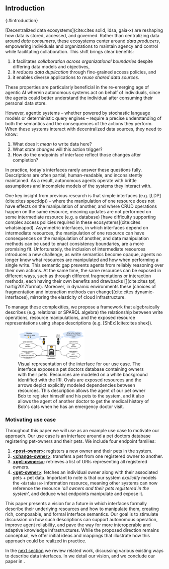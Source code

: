 ## Introduction
{:#introduction}

[Decentralized data ecosystems](cite:cites solid, idsa, gaia-x) are reshaping how data is stored, accessed, and governed.
Rather than centralizing data around _data consumers_, these ecosystems center around _data producers_,
empowering individuals and organizations to maintain agency and control while facilitating collaboration.
This shift brings clear benefits:
<!-- -->

1. it facilitates _collaboration across organizational boundaries_ despite differing data models and objectives,
2. it _reduces data duplication_ through fine-grained access policies, and
3. it enables diverse applications to _reuse shared data sources_.
<!-- -->

These properties are particularly beneficial in the re-emerging age of agentic AI wherein
autonomous systems act on behalf of individuals,
since the agents could better understand the individual after consuming their personal data store.

However, agentic systems –
whether powered by stochastic language models or deterministic query engines –
require a precise understanding of both the semantics and the consequences of the actions they perform.
When these systems interact with decentralized data sources, they need to know:
<!-- -->
1. What does it _mean_ to write data here?
2. What _state changes_ will this action trigger?
3. How do the endpoints of interface reflect those changes after completion?
<!-- -->
In practice, today's interfaces rarely answer these questions fully.
Descriptions are often partial, human-readable, and inconsistently maintained.
As a result,
autonomous agents operate with brittle assumptions and incomplete models of the systems they interact with.

One key insight from previous research is that simple interfaces (e.g. [LDP](cite:cites spec:ldp)) –
where the manipulation of one resource does not have effects on the manipulation of another,
and where CRUD operations happen on the same resource, meaning updates are not performed on some intermediate resource (e.g. a database)
[have difficulty supporting complex access policies required in these ecosystems](cite:cites whatsinapod).
Asymmetric interfaces,
in which interfaces depend on intermediate resources, the manipulation of one resource can have consequences on the manipulation of another,
and data manipulation methods can be used to enact consistency boundaries,
are a more promising fit.
Unfortunately, the inclusion of intermediate resources introduces a new challenge, as write semantics become opaque,
agents no longer know what resources are manipulated and how when performing a single write.
This semantic gap prevents agents from reliably reasoning over their own actions.
At the same time, the same resources can be exposed in different ways, such as through different fragmentations or interaction methods,
each having their own benefits and drawbacks [](cite:cites tpf, hartig2017formal).
Moreover, in dynamic environments these [choices of fragmentation and interaction methods can change](cite:cites dynamic-interfaces),
mirroring the elasticity of cloud infrastructure.

To manage these complexities,
we propose a framework that algebraically describes (e.g. relational or SPARQL algebra) the relationship between write operations,
resource manipulations, and the exposed resource representations using shape descriptions (e.g. [ShEx](cite:cites shex)).

<figure id="interface-viz">
<img src="images/interface-example-viz.svg" alt="Visual representation of the interface" style="object-fit: contain; width: 50%"/>
<figcaption markdown="block">
Visual representation of the interface for our use case.
The interface exposes a pet doctors database containing owners with their pets.
Resources are modeled on a white background identified with the IRI.
Ovals are exposed resources and the arrows depict explicitly modeled dependencies between resources.
This description allows the agent of our pet owner Bob to register himself and his pets to the system,
and it also allows the agent of another doctor to get the medical history of Bob's cats when he has an emergency doctor visit. 
</figcaption>
</figure>

### Motivating use case

Throughout this paper we will use [](#interface-viz) as an example use case to motivate our approach.
Our use case is an interface around a pet doctors database registering pet-owners and their pets.
We include four endpoint families:
1. [**\<post-owner\>**](#1.post-owner): registers a new owner and their pets in the system.
2. [**\<change-owner\>**](#3.change-owner): transfers a pet from one registered owner to another.
3. [**\<get-owners\>**](#5.get-owners): retrieves a list of URIs representing all registered owners.
4. [**\<get-owner\>**](#6.get-owner): fetches an individual owner along with their associated pets + pet data.
Important to note is that our system _explicitly_ models the `<database>` information resource, meaning other systems can now reference the resource 
'_all owners and their pets registered in the system_', and deduce what endpoints manipulate and expose it.

This paper presents a vision for a future in which interfaces formally describe their underlying resources and how to manipulate them,
creating rich, composable, and formal interface semantics.
Our goal is to stimulate discussion on how such descriptions can support autonomous operation,
improve agent reliability, and pave the way for more interoperable and adaptive knowledge infrastructures.
While the proposed direction remains conceptual,
we offer initial ideas and mappings that illustrate how this approach could be realized in practice.

In the [next section](#related-work) we review related work, discussing various existing ways to describe data interfaces.
In [](#vision) we detail our vision, and we conclude our paper in [](#conclusion).
